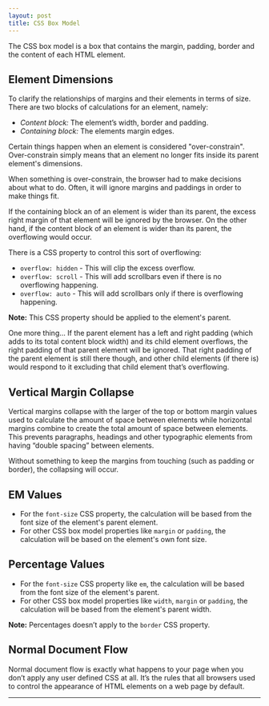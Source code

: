 ```yaml
---
layout: post
title: CSS Box Model
---
```


The CSS box model is a box that contains the margin, padding, border and the content of each HTML element.

## Element Dimensions

To clarify the relationships of margins and their elements in terms of size. There are two blocks of calculations for an element, namely:

+ _Content block:_ The element’s width, border and padding.
+ _Containing block:_ The elements margin edges.

Certain things happen when an element is considered "over-constrain". Over-constrain simply means that an element no longer fits inside its parent element's dimensions. 

When something is over-constrain, the browser had to make decisions about what to do. Often, it will ignore margins and paddings in order to make things fit.

If the containing block an of an element is wider than its parent, the excess right margin of that element will be ignored by the browser. On the other hand, if the content block of an element is wider than its parent, the overflowing would occur.

There is a CSS property to control this sort of overflowing:

+ `overflow: hidden` - This will clip the excess overflow.
+ `overflow: scroll` - This will add scrollbars even if there is no overflowing happening.
+ `overflow: auto` - This will add scrollbars only if there is overflowing happening.

**Note:** This CSS property should be applied to the element's parent.

One more thing... If the parent element has a left and right padding (which adds to its total content block width) and its child element overflows, the right padding of that parent element will be ignored. That right padding of the parent element is still there though, and other child elements (if there is) would respond to it excluding that child element that’s overflowing.

## Vertical Margin Collapse

Vertical margins collapse with the larger of the top or bottom margin values used to calculate the amount of space between elements while horizontal margins combine to create the total amount of space between elements. This prevents paragraphs, headings and other typographic elements from having “double spacing” between elements.

Without something to keep the margins from touching (such as padding or border), the collapsing will occur.

## EM Values

+ For the `font-size` CSS property, the calculation will be based from the font size of the element's parent element.
+ For other CSS box model properties like `margin` or `padding`, the calculation will be based on the element's own font size.

## Percentage Values

+ For the `font-size` CSS property like `em`, the calculation will be based from the font size of the element's parent.
+ For other CSS box model properties like `width`, `margin` or `padding`, the calculation will be based from the element's parent width.

**Note:** Percentages doesn’t apply to the `border` CSS property.

## Normal Document Flow

Normal document flow is exactly what happens to your page when you don’t apply any user defined CSS at all. It’s the rules that all browsers used to control the appearance of HTML elements on a web page by default.

----
